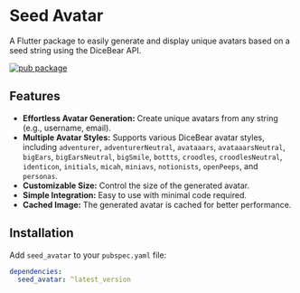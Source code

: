 # Seed Avatar

A Flutter package to easily generate and display unique avatars based on a seed string using the DiceBear API.

[![pub package](https://img.shields.io/pub/v/seed_avatar.svg)](https://pub.dev/packages/seed_avatar)

## Features

*   **Effortless Avatar Generation:** Create unique avatars from any string (e.g., username, email).
*   **Multiple Avatar Styles:** Supports various DiceBear avatar styles, including `adventurer`, `adventurerNeutral`, `avataaars`, `avataaarsNeutral`, `bigEars`, `bigEarsNeutral`, `bigSmile`, `bottts`, `croodles`, `croodlesNeutral`, `identicon`, `initials`, `micah`, `miniavs`, `notionists`, `openPeeps`, and `personas`.
*   **Customizable Size:**  Control the size of the generated avatar.
*   **Simple Integration:** Easy to use with minimal code required.
* **Cached Image:** The generated avatar is cached for better performance.

## Installation

Add `seed_avatar` to your `pubspec.yaml` file:

```yaml
dependencies:
  seed_avatar: ^latest_version
